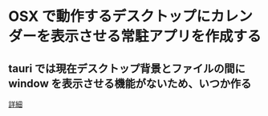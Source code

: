 # OSX で動作するデスクトップにカレンダーを表示させる常駐アプリを作成する

## tauri では現在デスクトップ背景とファイルの間に window を表示させる機能がないため、いつか作る

[詳細](https://github.com/tauri-apps/tauri/issues/4261)
